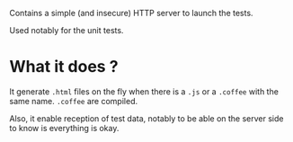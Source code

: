 Contains a simple (and insecure) HTTP server to launch the tests.

Used notably for the unit tests.

What it does ?
==============

It generate `.html` files on the fly when there is a `.js` or a `.coffee` with the same name. `.coffee` are compiled.

Also, it enable reception of test data, notably to be able on the server side to know is everything is okay.
